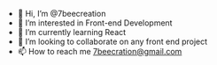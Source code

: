 - 👋 Hi, I’m @7beecreation
- 👀 I’m interested in Front-end Development
- 🌱 I’m currently learning React
- 💞️ I’m looking to collaborate on any front end project 
- 📫 How to reach me 7beecration@gmail.com

<!---
7beecreation/7beecreation is a ✨ special ✨ repository because its `README.md` (this file) appears on your GitHub profile.
You can click the Preview link to take a look at your changes.
--->
